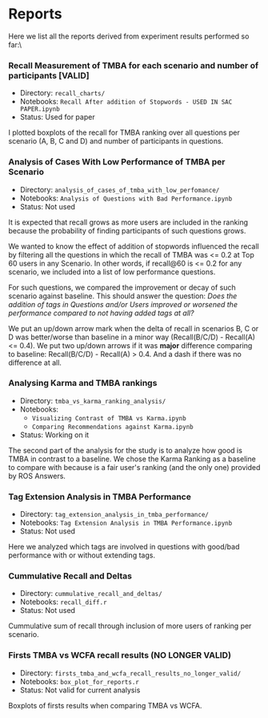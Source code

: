 # Reports



Here we list all the reports derived from experiment results performed so far:\

### Recall Measurement of TMBA for each scenario and number of participants [VALID]

- Directory: `recall_charts/`
- Notebooks: `Recall After addition of Stopwords - USED IN SAC PAPER.ipynb`
- Status: Used for paper

I plotted boxplots of the recall for TMBA ranking over all questions per scenario (A, B, C and D) and number of participants in questions.

### Analysis of Cases With Low Performance of TMBA per Scenario

- Directory: `analysis_of_cases_of_tmba_with_low_perfomance/`
- Notebooks: `Analysis of Questions with Bad Performance.ipynb`
- Status: Not used

It is expected that recall grows as more users are included in the ranking because the probability of finding participants of such questions grows. 

We wanted to know the effect of addition of stopwords influenced the recall by filtering all the questions in which the recall of TMBA was <= 0.2 at Top 60 users in any Scenario. In other words, if recall@60 is <= 0.2 for any scenario, we included into a list of low performance questions.

For such questions, we compared the improvement or decay of such scenario against baseline. This should answer the question: *Does the addition of tags in Questions and/or Users improved or worsened the performance compared to not having added tags at all?*

We put an up/down arrow mark when the delta of recall in scenarios B, C or D was better/worse than baseline in a minor way (Recall(B/C/D) - Recall(A) <= 0.4). We put two up/down arrows if it was **major** difference comparing to baseline: Recall(B/C/D) - Recall(A) > 0.4. And a dash if there was no difference at all.



### Analysing Karma and TMBA rankings

- Directory: `tmba_vs_karma_ranking_analysis/`
- Notebooks:
  -  `Visualizing Contrast of TMBA vs Karma.ipynb`
  - `Comparing Recommendations against Karma.ipynb`
- Status: Working on it

The second part of the analysis for the study is to analyze how good is TMBA in contrast to a baseline.
We chose the Karma Ranking as a baseline to compare with because is a fair user's ranking (and the only one) provided by ROS Answers. 



### Tag Extension Analysis in TMBA Performance

- Directory: `tag_extension_analysis_in_tmba_performance/`
- Notebooks: `Tag Extension Analysis in TMBA Performance.ipynb`
- Status: Not used

Here we analyzed which tags are involved in questions with good/bad performance with or without extending tags.



### Cummulative Recall and Deltas

- Directory: `cummulative_recall_and_deltas/`
- Notebooks: `recall_diff.r`
- Status: Not used

Cummulative sum of recall through inclusion of more users of ranking per scenario.



### Firsts TMBA vs WCFA recall results (NO LONGER VALID)

- Directory: `firsts_tmba_and_wcfa_recall_results_no_longer_valid/`
- Notebooks: `box_plot_for_reports.r`
- Status: Not valid for current analysis

Boxplots of firsts results when comparing TMBA vs WCFA.

